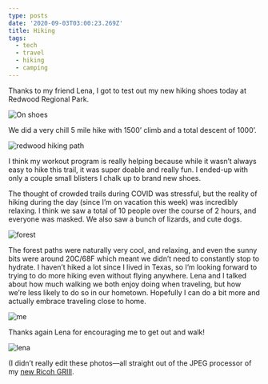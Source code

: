 ```yaml
---
type: posts
date: '2020-09-03T03:00:23.269Z'
title: Hiking
tags:
  - tech
  - travel
  - hiking
  - camping
---
```


Thanks to my friend Lena, I got to test out my new hiking shoes today at Redwood Regional Park.

![On shoes](/photos/onshoes.jpg)

We did a very chill 5 mile hike with 1500’ climb and a total descent of 1000’.

![redwood hiking path](/photos/redwoodhiking.jpg)

I think my workout program is really helping because while it wasn’t always easy to hike this trail, it was super doable and really fun. I ended-up with only a couple small blisters I chalk up to brand new shoes.

The thought of crowded trails during COVID was stressful, but the reality of hiking during the day (since I’m on vacation this week) was incredibly relaxing. I think we saw a total of 10 people over the course of 2 hours, and everyone was masked. We also saw a bunch of lizards, and cute dogs.

![forest](/photos/forest.jpg)

The forest paths were naturally very cool, and relaxing, and even the sunny bits were around 20C/68F which meant we didn’t need to constantly stop to hydrate.  I haven’t hiked a lot since I lived in Texas, so I’m looking forward to trying to do more hiking even without flying anywhere. Lena and I talked about how much walking we both enjoy doing when traveling, but how we’re less likely to do so in our hometown. Hopefully I can do a bit more and actually embrace traveling close to home.

![me](/photos/me_hiking.jpg)

Thanks again Lena for encouraging me to get out and walk!

![lena](/photos/lena.jpg)

(I didn’t really edit these photos—all straight out of the JPEG processor of my [new Ricoh GRIII](https://www.brookshelley.com/posts/2020-08-07-a-few-weeks-with-a/).

